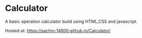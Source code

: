 # Calculator

A basic operation calculator build using HTML,CSS and javascript.

Hosted at: https://sachin-14800.github.io/Calculator/
